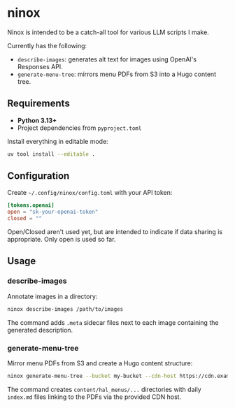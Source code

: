 # ninox

Ninox is intended to be a catch-all tool for various LLM scripts I make.

Currently has the following:
* `describe-images`: generates alt text for images using OpenAI's Responses API.
* `generate-menu-tree`: mirrors menu PDFs from S3 into a Hugo content tree.

## Requirements

* **Python 3.13+**
* Project dependencies from `pyproject.toml`

Install everything in editable mode:

```bash
uv tool install --editable .
```

## Configuration

Create `~/.config/ninox/config.toml` with your API token:

```toml
[tokens.openai]
open = "sk-your-openai-token"
closed = ""
```

Open/Closed aren't used yet, but are intended to indicate if data sharing is appropriate. Only open is used so far.

## Usage

### describe-images

Annotate images in a directory:

```bash
ninox describe-images /path/to/images
```

The command adds `.meta` sidecar files next to each image containing the generated description.

### generate-menu-tree

Mirror menu PDFs from S3 and create a Hugo content structure:

```bash
ninox generate-menu-tree --bucket my-bucket --cdn-host https://cdn.example.com
```

The command creates `content/hal_menus/...` directories with daily `index.md` files linking to the PDFs via the provided CDN host.
